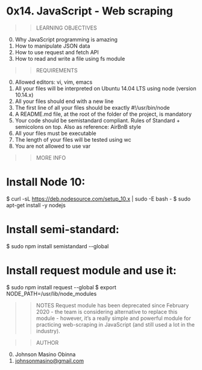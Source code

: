 # 0x14. JavaScript - Web scraping

>>LEARNING OBJECTIVES
0. Why JavaScript programming is amazing
1. How to manipulate JSON data
2. How to use request and fetch API
3. How to read and write a file using fs module

>>REQUIREMENTS
0. Allowed editors: vi, vim, emacs
1. All your files will be interpreted on Ubuntu 14.04 LTS using node (version 10.14.x)
2. All your files should end with a new line
3. The first line of all your files should be exactly #!/usr/bin/node
4. A README.md file, at the root of the folder of the project, is mandatory
5. Your code should be semistandard compliant. Rules of Standard + semicolons on top. Also as reference: AirBnB style
6. All your files must be executable
7. The length of your files will be tested using wc
8. You are not allowed to use var

>>MORE INFO
# Install Node 10:
$ curl -sL https://deb.nodesource.com/setup_10.x | sudo -E bash -
$ sudo apt-get install -y nodejs

# Install semi-standard:
$ sudo npm install semistandard --global

# Install request module and use it:
$ sudo npm install request --global
$ export NODE_PATH=/usr/lib/node_modules

>>NOTES
Request module has been deprecated since February 2020 - the team is considering alternative to replace this module - however, it’s a really simple and powerful module for practicing web-scraping in JavaScript (and still used a lot in the industry).

>>AUTHOR
0. Johnson Masino Obinna
1. johnsonmasino@gmail.com
